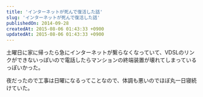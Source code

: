 ```yaml
---
title: 'インターネットが死んで復活した話'
slug: 'インターネットが死んで復活した話'
publishedOn: 2014-09-28
createdAt: 2015-08-06 01:43:33 +0900
updatedAt: 2015-08-06 01:43:33 +0900
---
```

土曜日に家に帰ったら急にインターネットが繋らなくなっていて、VDSLのリンクができないっぽいので電話したらマンションの終端装置が壊れてしまっているっぽいかった。

夜だったので工事は日曜になるってことなので、体調も悪いのでほぼ丸一日寝続けていた。
